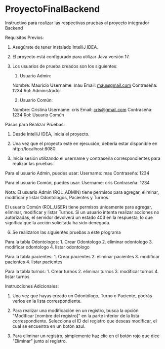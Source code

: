 # ProyectoFinalBackend
Instructivo para realizar las respectivas pruebas al proyecto integrador Backend

Requisitos Previos:

1. Asegúrate de tener instalado IntelliJ IDEA.
2. El proyecto está configurado para utilizar Java versión 17.
3. Los usuarios de prueba creados son los siguientes:

 
	1. Usuario Admin:

	Nombre: Mauricio
	Username: mau
	Email: mau@gmail.com
	Contraseña: 1234
	Rol: Administrador
	
	2. Usuario Común:

	Nombre: Cristina
	Username: cris
	Email: cris@gmail.com
	Contraseña: 1234
	Rol: Usuario Común

Pasos para Realizar Pruebas:

1. Desde IntelliJ IDEA, inicia el proyecto.

2. Una vez que el proyecto esté en ejecución, debería estar disponible en http://localhost:8080.

3. Inicia sesión utilizando el username y contraseña correspondientes para realizar las pruebas.

Para el usuario Admin, puedes usar:
Username: mau
Contraseña: 1234

Para el usuario Común, puedes usar:
Username: cris
Contraseña: 1234



Nota: El usuario Admin (ROL_ADMIN) tiene permisos para agregar, eliminar, modificar y listar Odontólogos, Pacientes y Turnos. 

El usuario Común (ROL_USER) tiene permisos únicamente para agregar, eliminar, modificar y listar Turnos. Si un usuario intenta realizar acciones no autorizadas, el servidor devolverá un estado 403 en la respuesta, lo que significa que la acción solicitada ha sido denegada.


6. Se realizaron las siguientes pruebas a este programa

Para la tabla Odontologos:
	1. Crear Odontologo
 	2. eliminar odontologo
	3. modificar odontologo
	4. listar odontologo

Para la tabla pacientes:
	1. Crear pacientes
 	2. eliminar pacientes
	3. modificar pacientes
	4. listar pacientes

Para la tabla turnos:
	1. Crear turnos
 	2. eliminar turnos
	3. modificar turnos
	4. listar turnos

Instrucciones Adicionales:

1. Una vez que hayas creado un Odontólogo, Turno o Paciente, podrás verlos en la lista correspondiente.

2. Para realizar una modificación en un registro, busca la opción "Modificar [nombre del registro]" en la parte inferior de la lista correspondiente. Selecciona el ID del registro que deseas modificar, el cual se encuentra en un botón azul.

3. Para eliminar un registro, simplemente haz clic en el botón rojo que dice "Eliminar" junto al registro.